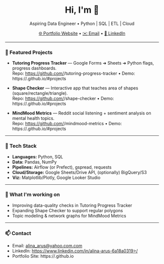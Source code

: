 <!-- Profile README for <alina951> -->
<h1 align="center">Hi, I'm <Your Alina> 👋</h1>
<p align="center">Aspiring Data Engineer • Python | SQL | ETL | Cloud</p>

<p align="center">
  <a href="https://<alina951>.github.io" target="_blank">🌐 Portfolio Website</a> •
  <a href="mailto:your.email@example.com">✉️ Email</a> •
  <a href="https://www.linkedin.com/in/<your-linkedin>/">🔗 LinkedIn</a>
</p>

---

### 🚀 Featured Projects
- **Tutoring Progress Tracker** — Google Forms ➜ Sheets ➜ Python flags, progress dashboards.  
  Repo: https://github.com/<your-username>/tutoring-progress-tracker • Demo: https://<your-username>.github.io/#projects

- **Shape Checker** — Interactive app that teaches area of shapes (square/rectangle/triangle).  
  Repo: https://github.com/<your-username>/shape-checker • Demo: https://<your-username>.github.io/#projects

- **MindMood Metrics** — Reddit social listening + sentiment analysis on mental health topics.  
  Repo: https://github.com/<your-username>/mindmood-metrics • Demo: https://<your-username>.github.io/#projects

---

### 🧰 Tech Stack
- **Languages:** Python, SQL
- **Data:** Pandas, NumPy
- **Pipelines:** Airflow (or Prefect), gspread, requests
- **Cloud/Storage:** Google Sheets/Drive API, (optionally) BigQuery/S3
- **Viz:** Matplotlib/Plotly, Google Looker Studio

---

### 📌 What I'm working on
- Improving data-quality checks in Tutoring Progress Tracker
- Expanding Shape Checker to support regular polygons
- Topic modeling & network graphs for MindMood Metrics

---

### 📫 Contact
- Email: alina_arus@yahoo.com.com
- LinkedIn: https://www.linkedin.com/in/alina-arus-6a18a0319>/
- Portfolio Site: https://<alina951>.github.io
